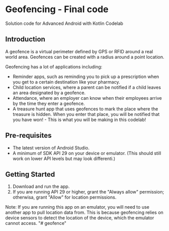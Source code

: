 Geofencing - Final code
=======================

Solution code for Advanced Android with Kotlin Codelab

Introduction
------------
A geofence is a virtual perimeter defined by GPS or RFID around a real world area. 
Geofences can be created with a radius around a point location. 

Geofencing has a lot of applications including:

- Reminder apps, such as reminding you to pick up a prescription when you get to a certain destination like your pharmacy.
- Child location services, where a parent can be notified if a child leaves an area designated by a geofence.
- Attendance, where an employer can know when their employees arrive by the time they enter a geofence.
- A treasure hunt app that uses geofences to mark the place where the treasure is hidden. When you enter that place, you will be notified that you have won! - This is what you will be making in this codelab!

Pre-requisites
--------------
- The latest version of Android Studio.
- A minimum of SDK API 29 on your device or emulator. (This should still work on lower API levels but may look differenti.)

Getting Started
---------------
1. Download and run the app.
2. If you are running API 29 or higher, grant the "Always allow" permission; otherwisa, grant "Allow" for location permissions.

Note: If you are running this app on an emulator, you will need to use another app to pull location data from.
This is because geofencing relies on device sensors to detect the location of the device, which the emulator cannot access.
"# geofence" 
